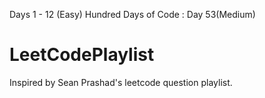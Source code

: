 Days 1 - 12 (Easy)
Hundred Days of Code : Day 53(Medium)
# LeetCodePlaylist
Inspired by Sean Prashad's leetcode question playlist.
